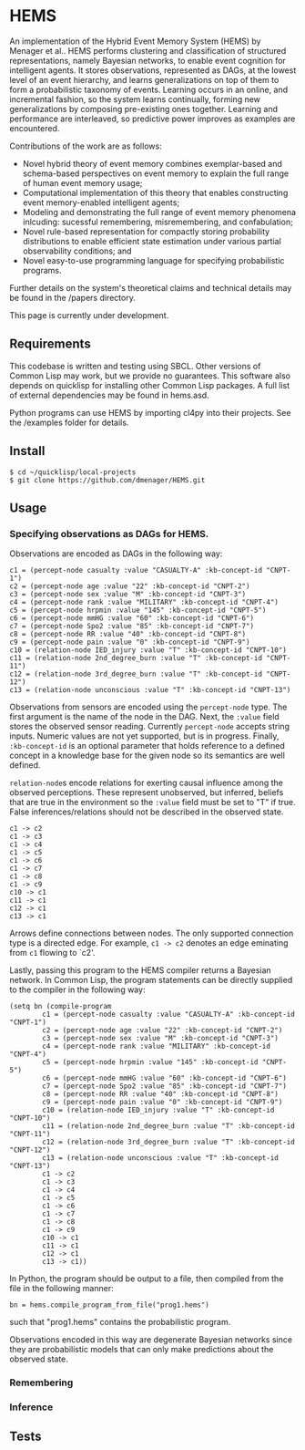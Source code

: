 # HEMS
An implementation of the Hybrid Event Memory System (HEMS) by Menager et al.. HEMS performs clustering and classification of structured representations, namely Bayesian networks, to enable event cognition for intelligent agents. It stores observations, represented as DAGs, at the lowest level of an event hierarchy, and learns generalizations on top of them to form a probabilistic taxonomy of events. Learning occurs in an online, and incremental fashion, so the system learns continually, forming new generalizations by composing pre-existing ones together. Learning and performance are interleaved, so predictive power improves as examples are encountered.

Contributions of the work are as follows:
* Novel hybrid theory of event memory combines exemplar-based and schema-based perspectives on event memory to explain the full range of human event memory usage;
* Computational implementation of this theory that enables constructing event memory-enabled intelligent agents;
* Modeling and demonstrating the full range of event memory phenomena inlcuding: sucessful remembering, misremembering, and confabulation;
* Novel rule-based representation for compactly storing probability distributions to enable efficient state estimation under various partial observability conditions; and
* Novel easy-to-use programming language for specifying probabilistic programs.

Further details on the system's theoretical claims and technical details may be found in the /papers directory.

This page is currently under development.

## Requirements
This codebase is written and testing using SBCL. Other versions of Common Lisp may work, but we provide no guarantees. This software also depends on quicklisp for installing other Common Lisp packages. A full list of external dependencies may be found in hems.asd.

Python programs can use HEMS by importing cl4py into their projects. See the /examples folder for details.

## Install
```
$ cd ~/quicklisp/local-projects
$ git clone https://github.com/dmenager/HEMS.git
```

## Usage

### Specifying observations as DAGs for HEMS.
Observations are encoded as DAGs in the following way:
```
c1 = (percept-node casualty :value "CASUALTY-A" :kb-concept-id "CNPT-1")
c2 = (percept-node age :value "22" :kb-concept-id "CNPT-2")
c3 = (percept-node sex :value "M" :kb-concept-id "CNPT-3")
c4 = (percept-node rank :value "MILITARY" :kb-concept-id "CNPT-4")
c5 = (percept-node hrpmin :value "145" :kb-concept-id "CNPT-5")
c6 = (percept-node mmHG :value "60" :kb-concept-id "CNPT-6")
c7 = (percept-node Spo2 :value "85" :kb-concept-id "CNPT-7")
c8 = (percept-node RR :value "40" :kb-concept-id "CNPT-8")
c9 = (percept-node pain :value "0" :kb-concept-id "CNPT-9")
c10 = (relation-node IED_injury :value "T" :kb-concept-id "CNPT-10")
c11 = (relation-node 2nd_degree_burn :value "T" :kb-concept-id "CNPT-11")
c12 = (relation-node 3rd_degree_burn :value "T" :kb-concept-id "CNPT-12")
c13 = (relation-node unconscious :value "T" :kb-concept-id "CNPT-13")
```
Observations from sensors are encoded using the `percept-node` type. The first argument is the name of the node in the DAG. Next, the `:value` field stores the observed sensor reading. Currently `percept-node` accepts string inputs. Numeric values are not yet supported, but is in progress. Finally, `:kb-concept-id` is an optional parameter that holds reference to a defined concept in a knowledge base for the given node so its semantics are well defined.

`relation-node`s encode relations for exerting causal influence among the observed perceptions. These represent unobserved, but inferred, beliefs that are true in the environment so the `:value` field must be set to "T" if true. False inferences/relations should not be described in the observed state.

```
c1 -> c2
c1 -> c3
c1 -> c4
c1 -> c5
c1 -> c6
c1 -> c7
c1 -> c8
c1 -> c9
c10 -> c1
c11 -> c1
c12 -> c1
c13 -> c1
```
Arrows define connections between nodes. The only supported connection type is a directed edge. For example, `c1 -> c2` denotes an edge eminating from `c1` flowing to `c2'.

Lastly, passing this program to the HEMS compiler returns a Bayesian network. In Common Lisp, the program statements can be directly supplied to the compiler in the following way:
```
(setq bn (compile-program
		c1 = (percept-node casualty :value "CASUALTY-A" :kb-concept-id "CNPT-1")
		c2 = (percept-node age :value "22" :kb-concept-id "CNPT-2")
		c3 = (percept-node sex :value "M" :kb-concept-id "CNPT-3")
		c4 = (percept-node rank :value "MILITARY" :kb-concept-id "CNPT-4")
		c5 = (percept-node hrpmin :value "145" :kb-concept-id "CNPT-5")
		c6 = (percept-node mmHG :value "60" :kb-concept-id "CNPT-6")
		c7 = (percept-node Spo2 :value "85" :kb-concept-id "CNPT-7")
		c8 = (percept-node RR :value "40" :kb-concept-id "CNPT-8")
		c9 = (percept-node pain :value "0" :kb-concept-id "CNPT-9")
		c10 = (relation-node IED_injury :value "T" :kb-concept-id "CNPT-10")
		c11 = (relation-node 2nd_degree_burn :value "T" :kb-concept-id "CNPT-11")
		c12 = (relation-node 3rd_degree_burn :value "T" :kb-concept-id "CNPT-12")
		c13 = (relation-node unconscious :value "T" :kb-concept-id "CNPT-13")
		c1 -> c2
		c1 -> c3
		c1 -> c4
		c1 -> c5
		c1 -> c6
		c1 -> c7
		c1 -> c8
		c1 -> c9
		c10 -> c1
		c11 -> c1
		c12 -> c1
		c13 -> c1))
```
In Python, the program should be output to a file, then compiled from the file in the following manner:
```
bn = hems.compile_program_from_file("prog1.hems")
```
such that "prog1.hems" contains the probabilistic program.

Observations encoded in this way are degenerate Bayesian networks since they are probabilistic models that can only make predictions about the observed state.

### Remembering
### Inference

## Tests

